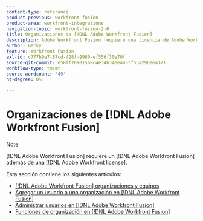 ```yaml
---
content-type: reference
product-previous: workfront-fusion
product-area: workfront-integrations
navigation-topic: workfront-fusion-2-0
title: Organizaciones de [!DNL Adobe Workfront Fusion]
description: Adobe Workfront Fusion requiere una licencia de Adobe Workfront Fusion además de una licencia de Adobe Workfront.
author: Becky
feature: Workfront Fusion
exl-id: c777b9e7-87cd-428f-9980-ef556f30e70f
source-git-commit: e58ff769015b8c4e34b34eea653f55a296eea371
workflow-type: tm+mt
source-wordcount: '49'
ht-degree: 0%

---
```


# Organizaciones de [!DNL Adobe Workfront Fusion]

>[!NOTE]
>
>[!DNL Adobe Workfront Fusion] requiere un [!DNL Adobe Workfront Fusion] además de una [!DNL Adobe Workfront license].

Esta sección contiene los siguientes artículos:

* [[!DNL Adobe Workfront Fusion] organizaciones y equipos](../../workfront-fusion/organizations/organizations-and-teams.md)
* [Agregar un usuario a una organización en [!DNL Adobe Workfront Fusion]](../../workfront-fusion/organizations/add-user-to-an-organization.md)
* [Administrar usuarios en [!DNL Adobe Workfront Fusion]](../../workfront-fusion/organizations/manage-fusion-users.md)
* [Funciones de organización en [!DNL Adobe Workfront Fusion]](../../workfront-fusion/organizations/organization-roles.md)
